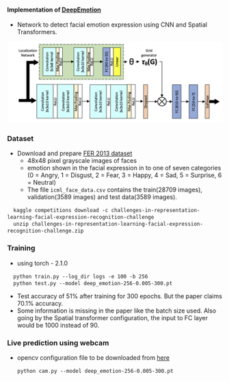 #### Implementation of [DeepEmotion](https://www.mdpi.com/1424-8220/21/9/3046)

- Network to detect facial emotion expression using CNN and Spatial Transformers.

<img src="model-arch.png" width=600 title="Model architecture">

### Dataset
- Download and prepare [FER 2013 dataset](https://www.kaggle.com/c/challenges-in-representation-learning-facial-expression-recognition-challenge)
  - 48x48 pixel grayscale images of faces
  - emotion shown in the facial expression in to one of seven categories (0 = Angry, 1 = Disgust, 2 = Fear, 3 = Happy, 4 = Sad, 5 = Surprise, 6 = Neutral)
  - The file ```icml_face_data.csv``` contains the train(28709 images), validation(3589 images) and test data(3589 images).
```
  kaggle competitions download -c challenges-in-representation-learning-facial-expression-recognition-challenge
  unzip challenges-in-representation-learning-facial-expression-recognition-challenge.zip
```

### Training
- using torch - 2.1.0
```
  python train.py --log_dir logs -e 100 -b 256
  python test.py --model deep_emotion-256-0.005-300.pt
```
- Test accuracy of 51% after training for 300 epochs. But the paper claims 70.1% accuracy.
- Some information is missing in the paper like the batch size used. Also going by the Spatial transformer configuration, the input to FC layer would be 1000 instead of 90.

### Live prediction using webcam
- opencv configuration file to be downloaded from [here](https://raw.githubusercontent.com/opencv/opencv/master/data/haarcascades/haarcascade_frontalface_default.xml)
  ```
  python cam.py --model deep_emotion-256-0.005-300.pt
  ```
  
